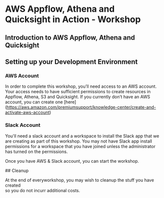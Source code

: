 # AWS Appflow, Athena and Quicksight in Action - Workshop

## Introduction to AWS Appflow, Athena and Quicksight

## Setting up your Development Environment

### AWS Account

In order to complete this workshop, you’ll need access to an AWS account. Your access needs to have sufficient permissions to create resources in Appflow, Athena, S3 and Quicksight. If you currently don’t have an AWS account, you can create one \[here\](https://aws.amazon.com/premiumsupport/knowledge-center/create-and-activate-aws-account)

### Slack Account

You'll need a slack account and a workspace to install the Slack app that we are creating as part of this workshop. You may not have Slack app install permissions for a workspace that you have joined unless the administrator has turned on the permissions. 

Once you have AWS & Slack account, you can start the workshop.

\## Cleanup

At the end of everyworkshop, you may wish to cleanup the stuff you have created  
so you do not incurr additional costs.
